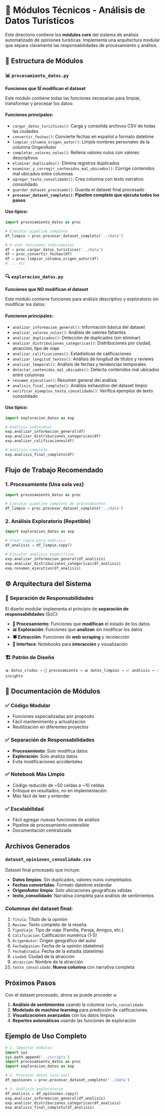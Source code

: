# 🔧 Módulos Técnicos - Análisis de Datos Turísticos

Este directorio contiene los **módulos core** del sistema de análisis automatizado de opiniones turísticas. Implementa una arquitectura modular que separa claramente las responsabilidades de procesamiento y análisis.

## 📁 Estructura de Módulos

### 📊 `procesamiento_datos.py`
**Funciones que SÍ modifican el dataset**

Este módulo contiene todas las funciones necesarias para limpiar, transformar y procesar los datos:

#### Funciones principales:
- `cargar_datos_turisticos()`: Carga y consolida archivos CSV de todas las ciudades
- `convertir_fechas()`: Convierte fechas en español a formato datetime
- `limpiar_columna_origen_autor()`: Limpia nombres personales de la columna OrigenAutor
- `completar_valores_nulos()`: Rellena valores nulos con valores descriptivos
- `eliminar_duplicados()`: Elimina registros duplicados
- `examinar_y_corregir_contenidos_mal_ubicados()`: Corrige contenidos mal ubicados entre columnas
- `agregar_texto_consolidado()`: Crea columna con texto narrativo consolidado
- `guardar_dataset_procesado()`: Guarda el dataset final procesado
- **`procesar_dataset_completo()`**: **Pipeline completo que ejecuta todos los pasos**

#### Uso típico:
```python
import procesamiento_datos as proc

# Ejecutar pipeline completo
df_limpio = proc.procesar_dataset_completo('../data')

# O usar funciones individuales
df = proc.cargar_datos_turisticos('../data')
df = proc.convertir_fechas(df)
df = proc.limpiar_columna_origen_autor(df)
# ... etc
```

### 🔍 `exploracion_datos.py`
**Funciones que NO modifican el dataset**

Este módulo contiene funciones para análisis descriptivo y exploratorio sin modificar los datos:

#### Funciones principales:
- `analizar_informacion_general()`: Información básica del dataset
- `analizar_valores_nulos()`: Análisis de valores faltantes
- `analizar_duplicados()`: Detección de duplicados (sin eliminar)
- `analizar_distribuciones_categoricas()`: Distribuciones por ciudad, atracción, tipo de viaje
- `analizar_calificaciones()`: Estadísticas de calificaciones
- `analizar_longitud_textos()`: Análisis de longitud de títulos y reviews
- `analizar_temporal()`: Análisis de fechas y tendencias temporales
- `detectar_contenidos_mal_ubicados()`: Detecta contenidos mal ubicados entre columnas
- `resumen_ejecutivo()`: Resumen general del análisis
- `analisis_final_completo()`: Análisis exhaustivo del dataset limpio
- `verificar_ejemplos_texto_consolidado()`: Verifica ejemplos de texto consolidado

#### Uso típico:
```python
import exploracion_datos as exp

# Análisis individual
exp.analizar_informacion_general(df)
exp.analizar_distribuciones_categoricas(df)
exp.analizar_calificaciones(df)

# Análisis completo
exp.analisis_final_completo(df)
```

## Flujo de Trabajo Recomendado

### 1. Procesamiento (Una sola vez)
```python
import procesamiento_datos as proc

# Ejecutar pipeline completo de procesamiento
df_limpio = proc.procesar_dataset_completo('../data')
```

### 2. Análisis Exploratorio (Repetible)
```python
import exploracion_datos as exp

# Crear copia para análisis
df_analisis = df_limpio.copy()

# Ejecutar análisis específicos
exp.analizar_informacion_general(df_analisis)
exp.analizar_distribuciones_categoricas(df_analisis)
exp.resumen_ejecutivo(df_analisis)
```

## ⚙️ Arquitectura del Sistema

### 🧩 **Separación de Responsabilidades**

El diseño modular implementa el principio de **separación de responsabilidades** (SoC):

- **🔄 Procesamiento**: Funciones que **modifican** el estado de los datos
- **📊 Exploración**: Funciones que **analizan** sin modificar los datos
- **🕷️ Extracción**: Funciones de **web scraping** y recolección
- **📓 Interface**: Notebooks para **interacción** y visualización

### 🏗️ **Patrón de Diseño**

```
📊 datos_crudos → 🔄 procesamiento → 📊 datos_limpios → 📈 análisis → 💡 insights
```

## 📄 Documentación de Módulos

### ✅ **Código Modular**
- Funciones especializadas por propósito
- Fácil mantenimiento y actualización
- Reutilización en diferentes proyectos

### ✅ **Separación de Responsabilidades**
- **Procesamiento**: Solo modifica datos
- **Exploración**: Solo analiza datos
- Evita modificaciones accidentales

### ✅ **Notebook Más Limpio**
- Código reducido de ~50 celdas a ~10 celdas
- Enfoque en resultados, no en implementación
- Más fácil de leer y entender

### ✅ **Escalabilidad**
- Fácil agregar nuevas funciones de análisis
- Pipeline de procesamiento extensible
- Documentación centralizada

## Archivos Generados

### `dataset_opiniones_consolidado.csv`
Dataset final procesado que incluye:
- **Datos limpios**: Sin duplicados, valores nulos completados
- **Fechas convertidas**: Formato datetime estándar
- **OrigenAutor limpio**: Solo ubicaciones geográficas válidas
- **texto_consolidado**: Narrativa completa para análisis de sentimientos

### Columnas del dataset final:
1. `Titulo`: Título de la opinión
2. `Review`: Texto completo de la reseña
3. `TipoViaje`: Tipo de viaje (Familia, Pareja, Amigos, etc.)
4. `Calificacion`: Calificación numérica (1-5)
5. `OrigenAutor`: Origen geográfico del autor
6. `FechaOpinion`: Fecha de la opinión (datetime)
7. `FechaEstadia`: Fecha de la estadía (datetime)
8. `ciudad`: Ciudad de la atracción
9. `atraccion`: Nombre de la atracción
10. `texto_consolidado`: **Nueva columna** con narrativa completa

## Próximos Pasos

Con el dataset procesado, ahora se puede proceder a:

1. **Análisis de sentimientos** usando la columna `texto_consolidado`
2. **Modelado de machine learning** para predicción de calificaciones
3. **Visualizaciones avanzadas** con los datos limpios
4. **Reportes automáticos** usando las funciones de exploración

## Ejemplo de Uso Completo

```python
# 1. Importar módulos
import sys
sys.path.append('../scripts')
import procesamiento_datos as proc
import exploracion_datos as exp

# 2. Procesar datos (una vez)
df_opiniones = proc.procesar_dataset_completo('../data')

# 3. Análisis exploratorio
df_analisis = df_opiniones.copy()
exp.analizar_informacion_general(df_analisis)
exp.analizar_distribuciones_categoricas(df_analisis)
exp.analisis_final_completo(df_analisis)
```
